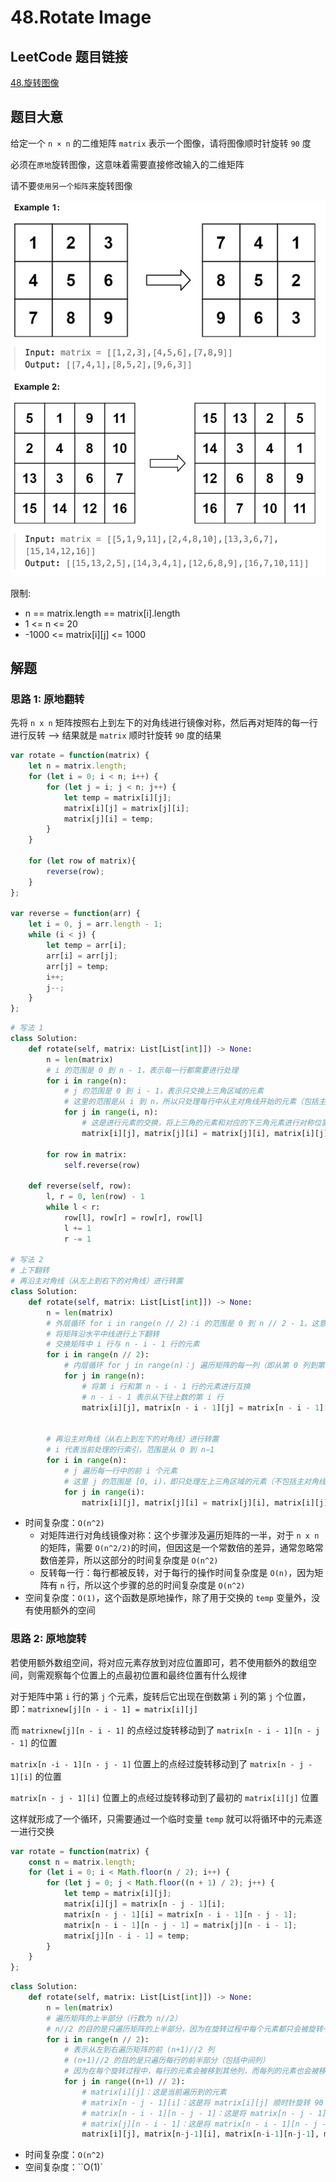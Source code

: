# 48.Rotate Image

## LeetCode 题目链接

[48.旋转图像](https://leetcode.cn/problems/rotate-image/)

## 题目大意

给定一个 `n × n` 的二维矩阵 `matrix` 表示一个图像，请将图像顺时针旋转 `90` 度

必须在`原地`旋转图像，这意味着需要直接修改输入的二维矩阵

请不要`使用另一个矩阵`来旋转图像

![alt text](images/example48.png)

限制:
- n == matrix.length == matrix[i].length
- 1 <= n <= 20
- -1000 <= matrix[i][j] <= 1000

## 解题

### 思路 1: 原地翻转

先将 `n x n` 矩阵按照右上到左下的对角线进行镜像对称，然后再对矩阵的每一行进行反转 --> 结果就是 `matrix` 顺时针旋转 `90` 度的结果

```js
var rotate = function(matrix) {
    let n = matrix.length;
    for (let i = 0; i < n; i++) {
        for (let j = i; j < n; j++) {
            let temp = matrix[i][j];
            matrix[i][j] = matrix[j][i];
            matrix[j][i] = temp;
        }
    }

    for (let row of matrix){
        reverse(row);
    }
};

var reverse = function(arr) {
    let i = 0, j = arr.length - 1;
    while (i < j) {
        let temp = arr[i];
        arr[i] = arr[j];
        arr[j] = temp;
        i++;
        j--;
    }
};
```
```python
# 写法 1
class Solution:
    def rotate(self, matrix: List[List[int]]) -> None:
        n = len(matrix)
        # i 的范围是 0 到 n - 1，表示每一行都需要进行处理
        for i in range(n):
            # j 的范围是 0 到 i - 1，表示只交换上三角区域的元素
            # 这里的范围是从 i 到 n，所以只处理每行中从主对角线开始的元素（包括主对角线上的元素）
            for j in range(i, n):
                # 这是进行元素的交换，将上三角的元素和对应的下三角元素进行对称位置的互换
                matrix[i][j], matrix[j][i] = matrix[j][i], matrix[i][j]
        
        for row in matrix:
            self.reverse(row)
    
    def reverse(self, row):
        l, r = 0, len(row) - 1
        while l < r:
            row[l], row[r] = row[r], row[l]
            l += 1
            r -= 1

# 写法 2
# 上下翻转
# 再沿主对角线（从左上到右下的对角线）进行转置
class Solution:
    def rotate(self, matrix: List[List[int]]) -> None:
        n = len(matrix)
        # 外层循环 for i in range(n // 2)：i 的范围是 0 到 n // 2 - 1。这意味着只处理矩阵上半部分的行（即从第 0 行到第 n//2−1 行）
        # 将矩阵沿水平中线进行上下翻转
        # 交换矩阵中 i 行与 n - i - 1 行的元素
        for i in range(n // 2):
            # 内层循环 for j in range(n)：j 遍历矩阵的每一列（即从第 0 列到第 n−1 列）
            for j in range(n):
                # 将第 i 行和第 n - i - 1 行的元素进行互换
                # n - i - 1 表示从下往上数的第 i 行
                matrix[i][j], matrix[n - i - 1][j] = matrix[n - i - 1][j], matrix[i][j]
    
        
        # 再沿主对角线（从右上到左下的对角线）进行转置
        # i 代表当前处理的行索引，范围是从 0 到 n−1
        for i in range(n):
            # j 遍历每一行中的前 i 个元素
            # 这里 j 的范围是 [0, i)，即只处理左上三角区域的元素（不包括主对角线上的元素）
            for j in range(i):
                matrix[i][j], matrix[j][i] = matrix[j][i], matrix[i][j] 
```

- 时间复杂度：`O(n^2)`
  - 对矩阵进行对角线镜像对称：这个步骤涉及遍历矩阵的一半，对于 `n x n` 的矩阵，需要 `O(n^2/2)`的时间，但因这是一个常数倍的差异，通常忽略常数倍差异，所以这部分的时间复杂度是 `O(n^2)`
  - 反转每一行：每行都被反转，对于每行的操作时间复杂度是 `O(n)`，因为矩阵有 `n` 行，所以这个步骤的总的时间复杂度是 `O(n^2)`
- 空间复杂度：`O(1)`，这个函数是原地操作，除了用于交换的 `temp` 变量外，没有使用额外的空间

### 思路 2: 原地旋转

若使用额外数组空间，将对应元素存放到对应位置即可，若不使用额外的数组空间，则需观察每个位置上的点最初位置和最终位置有什么规律

对于矩阵中第 `i` 行的第 `j` 个元素，旋转后它出现在倒数第 `i` 列的第 `j` 个位置，即：`matrixnew[j][n - i - 1] = matrix[i][j]`

而 `matrixnew[j][n - i - 1]` 的点经过旋转移动到了 `matrix[n - i - 1][n - j - 1]` 的位置

`matrix[n -i - 1][n - j - 1]` 位置上的点经过旋转移动到了 `matrix[n - j - 1][i]` 的位置

`matrix[n - j - 1][i]` 位置上的点经过旋转移动到了最初的 `matrix[i][j]` 位置

这样就形成了一个循环，只需要通过一个临时变量 `temp` 就可以将循环中的元素逐一进行交换

```js
var rotate = function(matrix) {
    const n = matrix.length;
    for (let i = 0; i < Math.floor(n / 2); i++) {
        for (let j = 0; j < Math.floor((n + 1) / 2); j++) {
            let temp = matrix[i][j];
            matrix[i][j] = matrix[n - j - 1][i];
            matrix[n - j - 1][i] = matrix[n - i - 1][n - j - 1];
            matrix[n - i - 1][n - j - 1] = matrix[j][n - i - 1];
            matrix[j][n - i - 1] = temp;
        }
    }
};
```
```python
class Solution:
    def rotate(self, matrix: List[List[int]]) -> None:
        n = len(matrix)
        # 遍历矩阵的上半部分（行数为 n//2）
        # n//2 的目的是只遍历矩阵的上半部分，因为在旋转过程中每个元素都只会被旋转一次，且每个元素的旋转会影响到四个位置（上下左右），因此只需要遍历一半的行
        for i in range(n // 2):
            # 表示从左到右遍历矩阵的前 (n+1)//2 列
            # (n+1)//2 的目的是只遍历每行的前半部分（包括中间列）
            # 因为在每个旋转过程中，每行的元素会被移到其他列，而每列的元素也会被移到其他行，只需遍历前半部分即可
            for j in range((n+1) // 2):
                # matrix[i][j]：这是当前遍历到的元素
                # matrix[n - j - 1][i]：这是将 matrix[i][j] 顺时针旋转 90 度后的位置
                # matrix[n - i - 1][n - j - 1]：这是将 matrix[n - j - 1][i] 再顺时针旋转 90 度后的位置
                # matrix[j][n - i - 1]：这是将 matrix[n - i - 1][n - j - 1] 再顺时针旋转 90 度后的位置
                matrix[i][j], matrix[n-j-1][i], matrix[n-i-1][n-j-1], matrix[j][n-i-1] = matrix[n - j - 1][i], matrix[n - i - 1][n - j - 1], matrix[j][n - i - 1], matrix[i][j]
```

- 时间复杂度：`O(n^2)`
- 空间复杂度：``O(1)`